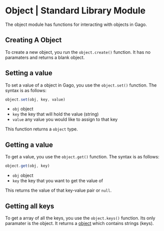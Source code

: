# Object | Standard Library Module

The object module has functions for interacting with objects in Gago.

## Creating A Object

To create a new object, you run the `object.create()` function. It has no paramaters and returns a blank object.

## Setting a value

To set a value of a object in Gago, you use the `object.set()` function. The syntax is as follows:

```js
object.set(obj, key, value)
```

- `obj` object
- `key` the key that will hold the value (string)
- `value` any value you would like to assign to that key

This function returns a `object` type.

## Getting a value

To get a value, you use the `object.get()` function. The syntax is as follows:

```js
object.get(obj, key)
```

- `obj` object
- `key` the key that you want to get the value of

This returns the value of that key-value pair or `null`.

## Getting all keys

To get a array of all the keys, you use the `object.keys()` function. Its only paramater is the object. It returns a [object](object.md) which contains strings (keys).
